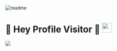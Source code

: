 ![readme](https://user-images.githubusercontent.com/85186274/226274868-0c11fd0a-c530-4f4a-8564-307c7604e1b2.gif)
# 🌈 Hey Profile Visitor 👀 <img src="https://raw.githubusercontent.com/iampavangandhi/iampavangandhi/master/gifs/Hi.gif" width="30px">

[![](https://visitcount.itsvg.in/api?id=kshitijhadke26&label=Profile%20Views&color=0&icon=1&pretty=false)](https://visitcount.itsvg.in)

